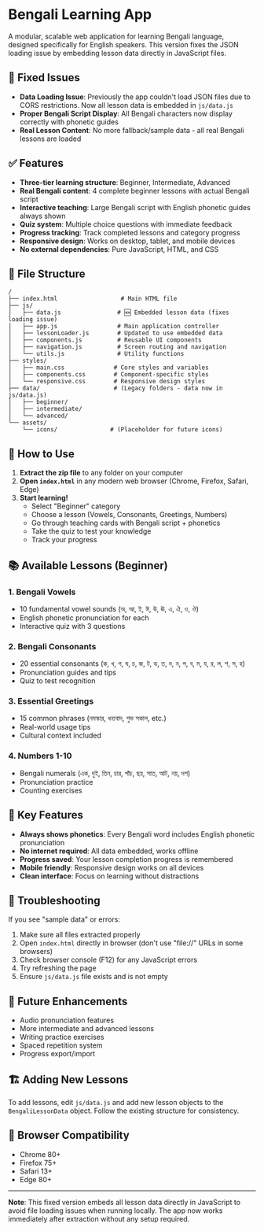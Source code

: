 # Bengali Learning App

A modular, scalable web application for learning Bengali language, designed specifically for English speakers. This version fixes the JSON loading issue by embedding lesson data directly in JavaScript files.

## 🔧 Fixed Issues

- **Data Loading Issue**: Previously the app couldn't load JSON files due to CORS restrictions. Now all lesson data is embedded in `js/data.js`
- **Proper Bengali Script Display**: All Bengali characters now display correctly with phonetic guides
- **Real Lesson Content**: No more fallback/sample data - all real Bengali lessons are loaded

## ✅ Features

- **Three-tier learning structure**: Beginner, Intermediate, Advanced
- **Real Bengali content**: 4 complete beginner lessons with actual Bengali script
- **Interactive teaching**: Large Bengali script with English phonetic guides always shown
- **Quiz system**: Multiple choice questions with immediate feedback
- **Progress tracking**: Track completed lessons and category progress
- **Responsive design**: Works on desktop, tablet, and mobile devices
- **No external dependencies**: Pure JavaScript, HTML, and CSS

## 📂 File Structure

```
/
├── index.html                  # Main HTML file
├── js/
│   ├── data.js                # 🆕 Embedded lesson data (fixes loading issue)
│   ├── app.js                 # Main application controller
│   ├── lessonLoader.js        # Updated to use embedded data
│   ├── components.js          # Reusable UI components
│   ├── navigation.js          # Screen routing and navigation
│   └── utils.js               # Utility functions
├── styles/
│   ├── main.css              # Core styles and variables
│   ├── components.css        # Component-specific styles
│   └── responsive.css        # Responsive design styles
├── data/                     # (Legacy folders - data now in js/data.js)
│   ├── beginner/
│   ├── intermediate/
│   └── advanced/
└── assets/
    └── icons/               # (Placeholder for future icons)
```

## 🚀 How to Use

1. **Extract the zip file** to any folder on your computer
2. **Open `index.html`** in any modern web browser (Chrome, Firefox, Safari, Edge)
3. **Start learning!** 
   - Select "Beginner" category
   - Choose a lesson (Vowels, Consonants, Greetings, Numbers)
   - Go through teaching cards with Bengali script + phonetics
   - Take the quiz to test your knowledge
   - Track your progress

## 📚 Available Lessons (Beginner)

### 1. Bengali Vowels
- 10 fundamental vowel sounds (অ, আ, ই, ঈ, উ, ঊ, এ, ঐ, ও, ঔ)
- English phonetic pronunciation for each
- Interactive quiz with 3 questions

### 2. Bengali Consonants  
- 20 essential consonants (ক, খ, গ, ঘ, চ, জ, ট, ড, ত, দ, ন, প, ব, ম, য, র, ল, শ, স, হ)
- Pronunciation guides and tips
- Quiz to test recognition

### 3. Essential Greetings
- 15 common phrases (নমস্কার, ধন্যবাদ, শুভ সকাল, etc.)
- Real-world usage tips
- Cultural context included

### 4. Numbers 1-10
- Bengali numerals (এক, দুই, তিন, চার, পাঁচ, ছয়, সাত, আট, নয়, দশ)
- Pronunciation practice
- Counting exercises

## 🔑 Key Features

- **Always shows phonetics**: Every Bengali word includes English phonetic pronunciation
- **No internet required**: All data embedded, works offline
- **Progress saved**: Your lesson completion progress is remembered
- **Mobile friendly**: Responsive design works on all devices
- **Clean interface**: Focus on learning without distractions

## 🐛 Troubleshooting

If you see "sample data" or errors:
1. Make sure all files extracted properly
2. Open `index.html` directly in browser (don't use "file://" URLs in some browsers)
3. Check browser console (F12) for any JavaScript errors
4. Try refreshing the page
5. Ensure `js/data.js` file exists and is not empty

## 🔮 Future Enhancements

- Audio pronunciation features
- More intermediate and advanced lessons  
- Writing practice exercises
- Spaced repetition system
- Progress export/import

## 🏗️ Adding New Lessons

To add lessons, edit `js/data.js` and add new lesson objects to the `BengaliLessonData` object. Follow the existing structure for consistency.

## 📱 Browser Compatibility

- Chrome 80+
- Firefox 75+
- Safari 13+
- Edge 80+

---

**Note**: This fixed version embeds all lesson data directly in JavaScript to avoid file loading issues when running locally. The app now works immediately after extraction without any setup required.
